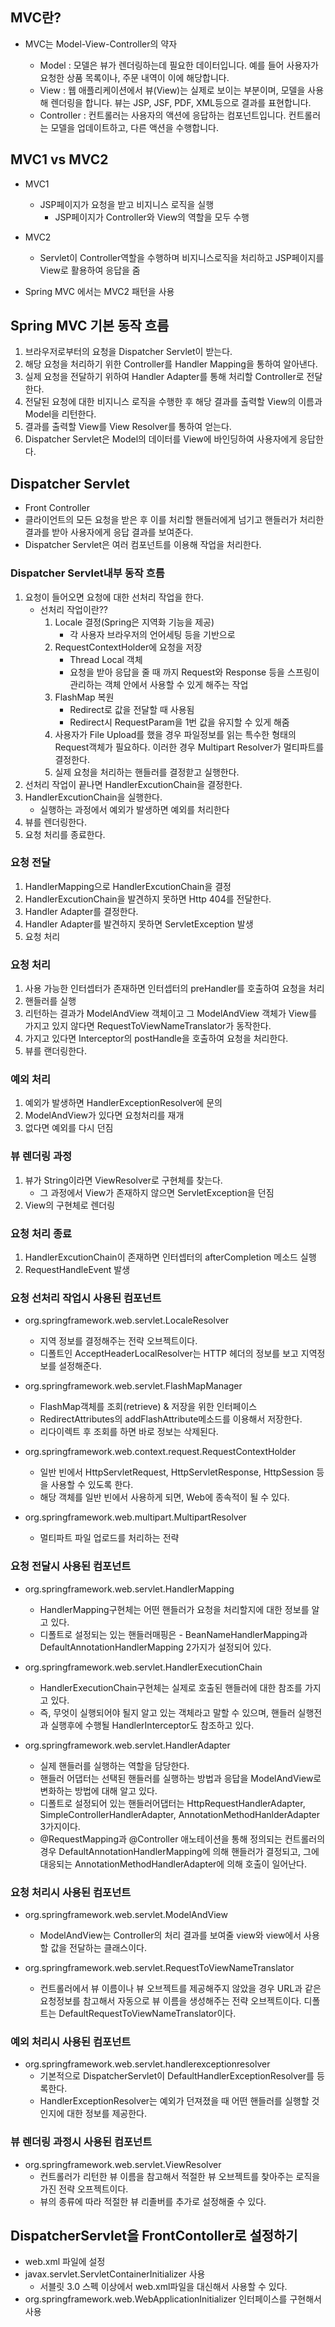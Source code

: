 ## MVC란?

- MVC는 Model-View-Controller의 약자

    - Model : 모델은 뷰가 렌더링하는데 필요한 데이터입니다. 예를 들어 사용자가 요청한 상품 목록이나, 주문 내역이 이에 해당합니다.
    - View : 웹 애플리케이션에서 뷰(View)는 실제로 보이는 부분이며, 모델을 사용해 렌더링을 합니다. 뷰는 JSP, JSF, PDF, XML등으로 결과를 표현합니다.
    - Controller : 컨트롤러는 사용자의 액션에 응답하는 컴포넌트입니다. 컨트롤러는 모델을 업데이트하고, 다른 액션을 수행합니다.


## MVC1 vs MVC2

- MVC1
    - JSP페이지가 요청을 받고 비지니스 로직을 실행
        - JSP페이지가 Controller와 View의 역할을 모두 수행
- MVC2
    - Servlet이 Controller역할을 수행하며 비지니스로직을 처리하고 JSP페이지를 View로 활용하여 응답을 줌

- Spring MVC 에서는 MVC2 패턴을 사용

## Spring MVC 기본 동작 흐름

1. 브라우저로부터의 요청을 Dispatcher Servlet이 받는다.
2. 해당 요청을 처리하기 위한 Controller를 Handler Mapping을 통하여 알아낸다.
3. 실제 요청을 전달하기 위하여 Handler Adapter를 통해 처리할 Controller로 전달한다.
4. 전달된 요청에 대한 비지니스 로직을 수행한 후 해당 결과를 출력할 View의 이름과 Model을 리턴한다.
5. 결과를 출력할 View를 View Resolver를 통하여 얻는다.
6. Dispatcher Servlet은 Model의 데이터를 View에 바인딩하여 사용자에게 응답한다.


## Dispatcher Servlet

- Front Controller
- 클라이언트의 모든 요청을 받은 후 이를 처리할 핸들러에게 넘기고 핸들러가 처리한 결과를 받아 사용자에게 응답 결과를 보여준다.
- Dispatcher Servlet은 여러 컴포넌트를 이용해 작업을 처리한다.

### Dispatcher Servlet내부 동작 흐름

1. 요청이 들어오면 요청에 대한 선처리 작업을 한다.
    - 선처리 작업이란??
        1. Locale 결정(Spring은 지역화 기능을 제공)
            - 각 사용자 브라우저의 언어세팅 등을 기반으로
        2. RequestContextHolder에 요청을 저장
            - Thread Local 객체
            - 요청을 받아 응답을 줄 때 까지 Request와 Response 등을 스프링이 관리하는 객체 안에서 사용할 수 있게 해주는 작업
        3. FlashMap 복원
            - Redirect로 값을 전달할 때 사용됨
            - Redirect시 RequestParam을 1번 값을 유지할 수 있게 해줌
        4. 사용자가 File Upload를 했을 경우 파일정보를 읽는 특수한 형태의 Request객체가 필요하다. 이러한 경우 Multipart Resolver가 멀티파트를 결정한다.
        5. 실제 요청을 처리하는 핸들러를 결정핟고 실행한다.
2. 선처리 작업이 끝나면 HandlerExcutionChain을 결정한다.
3. HandlerExcutionChain을 실행한다.
    - 실행하는 과정에서 예외가 발생하면 예외를 처리한다
4. 뷰를 렌더링한다.
5. 요청 처리를 종료한다.

### 요청 전달

1. HandlerMapping으로 HandlerExcutionChain을 결정
2. HandlerExcutionChain을 발견하지 못하면 Http 404를 전달한다.
3. Handler Adapter를 결정한다.
4. Handler Adapter를 발견하지 못하면 ServletException 발생
5. 요청 처리

### 요청 처리 

1. 사용 가능한 인터셉터가 존재하면 인터셉터의 preHandler를 호출하여 요청을 처리
2. 핸들러를 실행
3. 리턴하는 결과가 ModelAndView 객체이고 그 ModelAndView 객체가 View를 가지고 있지 않다면 RequestToViewNameTranslator가 동작한다.
4. 가지고 있다면 Interceptor의 postHandle을 호출하여 요청을 처리한다.
5. 뷰를 랜더링한다.

### 예외 처리

1. 예외가 발생하면 HandlerExceptionResolver에 문의
2. ModelAndView가 있다면 요청처리를 재개
3. 없다면 예외를 다시 던짐

### 뷰 렌더링 과정

1. 뷰가 String이라면 ViewResolver로 구현체를 찾는다.
    - 그 과정에서 View가 존재하지 않으면 ServletException을 던짐
2. View의 구현체로 렌더링


### 요청 처리 종료

1. HandlerExcutionChain이 존재하면 인터셉터의 afterCompletion 메소드 실행
2. RequestHandleEvent 발생



### 요청 선처리 작업시 사용된 컴포넌트

- org.springframework.web.servlet.LocaleResolver
    - 지역 정보를 결정해주는 전략 오브젝트이다.
    - 디폴트인 AcceptHeaderLocalResolver는 HTTP 헤더의 정보를 보고 지역정보를 설정해준다.

- org.springframework.web.servlet.FlashMapManager
    - FlashMap객체를 조회(retrieve) & 저장을 위한 인터페이스
    - RedirectAttributes의 addFlashAttribute메소드를 이용해서 저장한다.
    - 리다이렉트 후 조회를 하면 바로 정보는 삭제된다.

- org.springframework.web.context.request.RequestContextHolder

    - 일반 빈에서 HttpServletRequest, HttpServletResponse, HttpSession 등을 사용할 수 있도록 한다.
    - 해당 객체를 일반 빈에서 사용하게 되면, Web에 종속적이 될 수 있다.

- org.springframework.web.multipart.MultipartResolver   
    - 멀티파트 파일 업로드를 처리하는 전략


### 요청 전달시 사용된 컴포넌트

- org.springframework.web.servlet.HandlerMapping
    - HandlerMapping구현체는 어떤 핸들러가 요청을 처리할지에 대한 정보를 알고 있다.
    - 디폴트로 설정되는 있는 핸들러매핑은   - BeanNameHandlerMapping과 DefaultAnnotationHandlerMapping 2가지가 설정되어 있다.

- org.springframework.web.servlet.HandlerExecutionChain
    - HandlerExecutionChain구현체는 실제로 호출된 핸들러에 대한 참조를 가지고 있다.
    - 즉, 무엇이 실행되어야 될지 알고 있는 객체라고 말할 수 있으며, 핸들러 실행전과 실행후에 수행될 HandlerInterceptor도 참조하고 있다.

- org.springframework.web.servlet.HandlerAdapter
    - 실제 핸들러를 실행하는 역할을 담당한다.
    - 핸들러 어댑터는 선택된 핸들러를 실행하는 방법과 응답을 ModelAndView로 변화하는 방법에 대해 알고 있다.
    - 디폴트로 설정되어 있는 핸들러어댑터는 HttpRequestHandlerAdapter, SimpleControllerHandlerAdapter, AnnotationMethodHanlderAdapter 3가지이다.
    - @RequestMapping과 @Controller 애노테이션을 통해 정의되는 컨트롤러의 경우 DefaultAnnotationHandlerMapping에 의해 핸들러가 결정되고, 그에 대응되는 AnnotationMethodHandlerAdapter에 의해 호출이 일어난다.
    
### 요청 처리시 사용된 컴포넌트

- org.springframework.web.servlet.ModelAndView
    - ModelAndView는 Controller의 처리 결과를 보여줄 view와 view에서 사용할 값을 전달하는 클래스이다.

- org.springframework.web.servlet.RequestToViewNameTranslator
    - 컨트롤러에서 뷰 이름이나 뷰 오브젝트를 제공해주지 않았을 경우 URL과 같은 요청정보를 참고해서 자동으로 뷰 이름을 생성해주는 전략 오브젝트이다. 디폴트는 DefaultRequestToViewNameTranslator이다.


### 예외 처리시 사용된 컴포넌트

- org.springframework.web.servlet.handlerexceptionresolver
    - 기본적으로 DispatcherServlet이 DefaultHandlerExceptionResolver를 등록한다.
    - HandlerExceptionResolver는 예외가 던져졌을 때 어떤 핸들러를 실행할 것인지에 대한 정보를 제공한다.

### 뷰 렌더링 과정시 사용된 컴포넌트

- org.springframework.web.servlet.ViewResolver
    - 컨트롤러가 리턴한 뷰 이름을 참고해서 적절한 뷰 오브젝트를 찾아주는 로직을 가진 전략 오프젝트이다.
    - 뷰의 종류에 따라 적절한 뷰 리졸버를 추가로 설정해줄 수 있다.




## DispatcherServlet을 FrontContoller로 설정하기

- web.xml 파일에 설정
- javax.servlet.ServletContainerInitializer 사용
    - 서블릿 3.0 스펙 이상에서 web.xml파일을 대신해서 사용할 수 있다.
- org.springframework.web.WebApplicationInitializer 인터페이스를 구현해서 사용